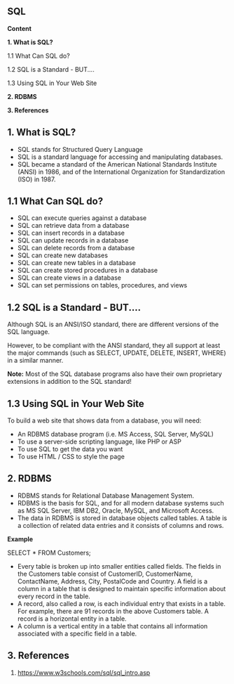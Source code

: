 ## SQL

**Content**

**1. What is SQL?**

1.1 What Can SQL do?

1.2 SQL is a Standard - BUT....

1.3 Using SQL in Your Web Site

**2. RDBMS**

**3. References**

## 1. What is SQL?

-   SQL stands for Structured Query Language
-   SQL is a standard language for accessing and manipulating databases.
-   SQL became a standard of the American National Standards Institute (ANSI) in 1986, and of the International Organization for Standardization (ISO) in 1987.

## 1.1 What Can SQL do?

-   SQL can execute queries against a database
-   SQL can retrieve data from a database
-   SQL can insert records in a database
-   SQL can update records in a database
-   SQL can delete records from a database
-   SQL can create new databases
-   SQL can create new tables in a database
-   SQL can create stored procedures in a database
-   SQL can create views in a database
-   SQL can set permissions on tables, procedures, and views

## 1.2 SQL is a Standard - BUT....

Although SQL is an ANSI/ISO standard, there are different versions of the SQL language.

However, to be compliant with the ANSI standard, they all support at least the major commands (such as SELECT, UPDATE, DELETE, INSERT, WHERE) in a similar manner.

**Note:** Most of the SQL database programs also have their own proprietary extensions in addition to the SQL standard!

## 1.3 Using SQL in Your Web Site

To build a web site that shows data from a database, you will need:

-   An RDBMS database program (i.e. MS Access, SQL Server, MySQL)
-   To use a server-side scripting language, like PHP or ASP
-   To use SQL to get the data you want
-   To use HTML / CSS to style the page

## 2. RDBMS

-   RDBMS stands for Relational Database Management System.
-   RDBMS is the basis for SQL, and for all modern database systems such as MS SQL Server, IBM DB2, Oracle, MySQL, and Microsoft Access.
-   The data in RDBMS is stored in database objects called tables. A table is a collection of related data entries and it consists of columns and rows.

**Example**

SELECT \* FROM Customers;

-   Every table is broken up into smaller entities called fields. The fields in the Customers table consist of CustomerID, CustomerName, ContactName, Address, City, PostalCode and Country. A field is a column in a table that is designed to maintain specific information about every record in the table.
-   A record, also called a row, is each individual entry that exists in a table. For example, there are 91 records in the above Customers table. A record is a horizontal entity in a table.
-   A column is a vertical entity in a table that contains all information associated with a specific field in a table.

## 3. References

1.  https://www.w3schools.com/sql/sql_intro.asp
